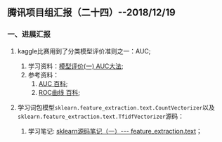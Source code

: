 ## 腾讯项目组汇报（二十四）--2018/12/19

### 一、进展汇报

1. kaggle比赛用到了分类模型评价准则之一：AUC;
    1. 学习资料：[模型评价(一) AUC大法](https://segmentfault.com/a/1190000010410634);
    2. 参考资料：
        1. [AUC 百科](https://baike.baidu.com/item/AUC/19282953?fr=aladdin);
        2. [ROC曲线 百科](https://baike.baidu.com/item/ROC%E6%9B%B2%E7%BA%BF/775606?fr=aladdin);
    
2. 学习词包模型`sklearn.feature_extraction.text.CountVectorizer`以及`sklearn.feature_extraction.text.TfidfVectorizer`源码：
    1. 学习笔记: [sklearn源码笔记（一）--- feature_extraction.text](https://github.com/charosen/ClassNotes/blob/master/SklearnNote/feature_extract_text.md)；
